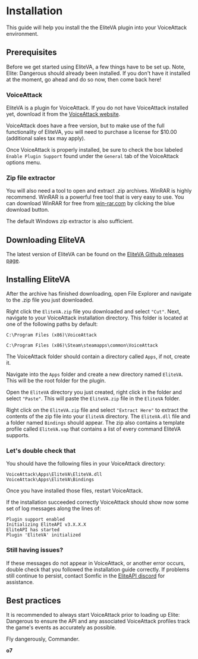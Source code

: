 # Installation
This guide will help you install the the EliteVA plugin into your VoiceAttack environment.

## Prerequisites
Before we get started using EliteVA, a few things have to be set up.
Note, Elite: Dangerous should already been installed. If you don't have it installed at the moment, go ahead and do so now, then come back here!

### VoiceAttack
EliteVA is a plugin for VoiceAttack. If you do not have VoiceAttack installed yet, download it from the [VoiceAttack website](https://voiceattack.com/Default.aspx#download-1).

VoiceAttack does have a free version, but to make use of the full functionality of EliteVA, you will need to purchase a license for $10.00 (additional sales tax may apply).

Once VoiceAttack is properly installed, be sure to check the box labeled `Enable Plugin Support` found under the `General` tab of the VoiceAttack options menu.

### Zip file extractor
You will also need a tool to open and extract .zip archives. WinRAR is highly recommend. WinRAR is a powerful free tool that is very easy to use. You can download WinRAR for free from [win-rar.com](https://www.win-rar.com/start.html?&L=0) by clicking the blue download button.

The default Windows zip extractor is also sufficient.

## Downloading EliteVA
The latest version of EliteVA can be found on the [EliteVA Github releases page](https://github.com/EliteAPI/EliteVA/releases).

## Installing EliteVA
After the archive has finished downloading, open File Explorer and navigate to the .zip file you just downloaded.

Right click the `EliteVA.zip` file you downloaded and select `"Cut"`. Next, navigate to your VoiceAttack installation directory. This folder is located at one of the following paths by default:
```
C:\Program Files (x86)\VoiceAttack
```
```
C:\Program Files (x86)\Steam\steamapps\common\VoiceAttack
```

The VoiceAttack folder should contain a directory called `Apps`, if not, create it.

Navigate into the `Apps` folder and create a new directory named `EliteVA`. This will be the root folder for the plugin.

Open the `EliteVA` directory you just created, right click in the folder and select `"Paste"`. This will paste the `EliteVA.zip` file in the `EliteVA` folder.

Right click on the `EliteVA.zip` file and select `"Extract Here"` to extract the contents of the zip file into your `EliteVA` directory. The `EliteVA.dll` file and a folder named `Bindings` should appear. The zip also contains a template profile called `EliteVA.vap` that contains a list of every command EliteVA supports.

### Let's double check that
You should have the following files in your VoiceAttack directory:
```
VoiceAttack\Apps\EliteVA\EliteVA.dll
VoiceAttack\Apps\EliteVA\Bindings
```

Once you have installed those files, restart VoiceAttack.

If the installation succeeded correctly VoiceAttack should show now some set of log messages along the lines of:
```
Plugin support enabled
Initializing EliteAPI v3.X.X.X
EliteAPI has started
Plugin 'EliteVA' initialized
```

### Still having issues?
If these messages do not appear in VoiceAttack, or another error occurs, double check that you followed the installation guide correctly. If problems still continue to persist, contact Somfic in the [EliteAPI discord](https://www.discord.gg/jwpFUPZ) for assistance.

## Best practices
It is recommended to always start VoiceAttack prior to loading up Elite: Dangerous to ensure the API and any associated VoiceAttack profiles track the game's events as accurately as possible.

Fly dangerously, Commander.

**o7**
